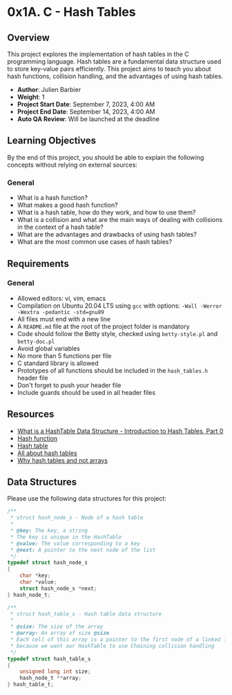 # 0x1A. C - Hash Tables

## Overview

This project explores the implementation of hash tables in the C programming language. Hash tables are a fundamental data structure used to store key-value pairs efficiently. This project aims to teach you about hash functions, collision handling, and the advantages of using hash tables.

- **Author**: Julien Barbier
- **Weight**: 1
- **Project Start Date**: September 7, 2023, 4:00 AM
- **Project End Date**: September 14, 2023, 4:00 AM
- **Auto QA Review**: Will be launched at the deadline

## Learning Objectives

By the end of this project, you should be able to explain the following concepts without relying on external sources:

### General
- What is a hash function?
- What makes a good hash function?
- What is a hash table, how do they work, and how to use them?
- What is a collision and what are the main ways of dealing with collisions in the context of a hash table?
- What are the advantages and drawbacks of using hash tables?
- What are the most common use cases of hash tables?

## Requirements

### General
- Allowed editors: vi, vim, emacs
- Compilation on Ubuntu 20.04 LTS using `gcc` with options: `-Wall -Werror -Wextra -pedantic -std=gnu89`
- All files must end with a new line
- A `README.md` file at the root of the project folder is mandatory
- Code should follow the Betty style, checked using `betty-style.pl` and `betty-doc.pl`
- Avoid global variables
- No more than 5 functions per file
- C standard library is allowed
- Prototypes of all functions should be included in the `hash_tables.h` header file
- Don't forget to push your header file
- Include guards should be used in all header files

## Resources

- [What is a HashTable Data Structure - Introduction to Hash Tables, Part 0](https://www.youtube.com/watch?v=MfhjkfocRR0)
- [Hash function](https://en.wikipedia.org/wiki/Hash_function)
- [Hash table](https://en.wikipedia.org/wiki/Hash_table)
- [All about hash tables](https://medium.com/basecs/all-about-hash-tables-8da0d69d1ee8)
- [Why hash tables and not arrays](https://stackoverflow.com/questions/730620/how-should-i-choose-a-good-hash-function)

## Data Structures

Please use the following data structures for this project:

```c
/**
 * struct hash_node_s - Node of a hash table
 *
 * @key: The key, a string
 * The key is unique in the HashTable
 * @value: The value corresponding to a key
 * @next: A pointer to the next node of the list
 */
typedef struct hash_node_s
{
    char *key;
    char *value;
    struct hash_node_s *next;
} hash_node_t;

/**
 * struct hash_table_s - Hash table data structure
 *
 * @size: The size of the array
 * @array: An array of size @size
 * Each cell of this array is a pointer to the first node of a linked list,
 * because we want our HashTable to use Chaining collision handling
 */
typedef struct hash_table_s
{
    unsigned long int size;
    hash_node_t **array;
} hash_table_t;

